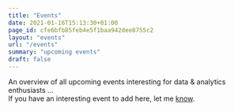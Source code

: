```yaml
---
title: "Events"
date: 2021-01-16T15:13:30+01:00
page_id: cfe6bfb85feb4e5f1baa942dee8755c2
layout: "events"
url: "/events"
summary: "upcoming events"
draft: false
---
```


An overview of all upcoming events interesting for data & analytics enthusiasts …  
If you have an interesting event to add here, let me [know](/contact).  
  
  